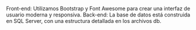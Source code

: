 Front-end: Utilizamos Bootstrap y Font Awesome para crear una interfaz de usuario moderna y responsiva.
Back-end: La base de datos está construida en SQL Server, con una estructura detallada en los archivos db.